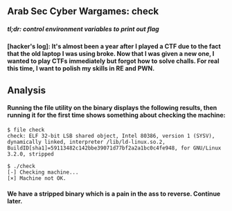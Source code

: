 ## Arab Sec Cyber Wargames: check
##### *tl;dr: control environment variables to print out flag*

#### [hacker's log]: It's almost been a year after I played a CTF due to the fact that the old laptop I was using broke. Now that I was given a new one, I wanted to play CTFs immediately but forgot how to solve challs. For real this time, I want to polish my skills in RE and PWN.

## Analysis
#### Running the file utility on the binary displays the following results, then running it for the first time shows something about checking the machine:
```
$ file check
check: ELF 32-bit LSB shared object, Intel 80386, version 1 (SYSV), dynamically linked, interpreter /lib/ld-linux.so.2, BuildID[sha1]=59113482c142bbe39071d77bf2a2a1bc0c4fe948, for GNU/Linux 3.2.0, stripped

$ ./check
[-] Checking machine...
[×] Machine not OK.
```
#### We have a stripped binary which is a pain in the ass to reverse. Continue later.
